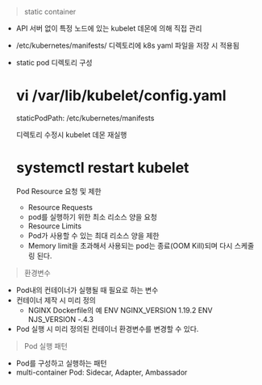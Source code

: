 > static container
- API 서버 없이 특정 노드에 있는 kubelet 데몬에 의해 직접 관리
- /etc/kubernetes/manifests/ 디렉토리에 k8s yaml 파일을 저장 시 적용됨

- static pod 디렉토리 구성
  # vi /var/lib/kubelet/config.yaml
  
  staticPodPath: /etc/kubernetes/manifests
  
  디렉토리 수정시 kubelet 데몬 재실행
  # systemctl restart kubelet
  
  Pod Resource 요청 및 제한
  - Resource Requests
   - pod를 실행하기 위한 최소 리소스 양을 요청
  - Resource Limits
   - Pod가 사용할 수 있는 최대 리소스 양을 제한
   - Memory limit을 초과해서 사용되는 pod는 종료(OOM Kill)되며 다시 스케줄링 된다.
> 환경변수
- Pod내의 컨테이너가 실행될 때 필요로 하는 변수
- 컨테이너 제작 시 미리 정의
  - NGINX Dockerfile의 예
    ENV NGINX_VERSION 1.19.2
    ENV NJS_VERSION -.4.3
- Pod 실행 시 미리 정의된 컨테이너 환경변수를 변경할 수 있다.
> Pod 실행 패턴
- Pod를 구성하고 실행하는 패턴
- multi-container Pod: Sidecar, Adapter, Ambassador
